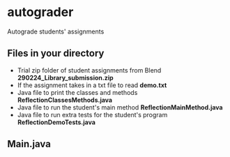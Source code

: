 # autograder
Autograde students' assignments

## Files in your directory
* Trial zip folder of student assignments from Blend **290224_Library_submission.zip**
* If the assignment takes in a txt file to read **demo.txt**
* Java file to print the classes and methods **ReflectionClassesMethods.java**
* Java file to run the student's main method **ReflectionMainMethod.java**
* Java file to run extra tests for the student's program **ReflectionDemoTests.java**

## Main.java
